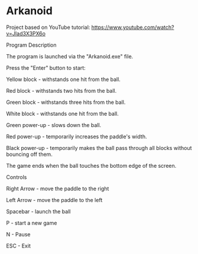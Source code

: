 # Arkanoid
Project based on YouTube tutorial: https://www.youtube.com/watch?v=JIad3X3PX6o

Program Description


The program is launched via the "Arkanoid.exe" file.


Press the "Enter" button to start:


Yellow block - withstands one hit from the ball.

Red block - withstands two hits from the ball.

Green block - withstands three hits from the ball.

White block - withstands one hit from the ball.

Green power-up - slows down the ball.

Red power-up - temporarily increases the paddle's width.

Black power-up - temporarily makes the ball pass through all blocks without bouncing off them.

The game ends when the ball touches the bottom edge of the screen.


Controls


Right Arrow - move the paddle to the right

Left Arrow - move the paddle to the left

Spacebar - launch the ball

P - start a new game

N - Pause

ESC - Exit
